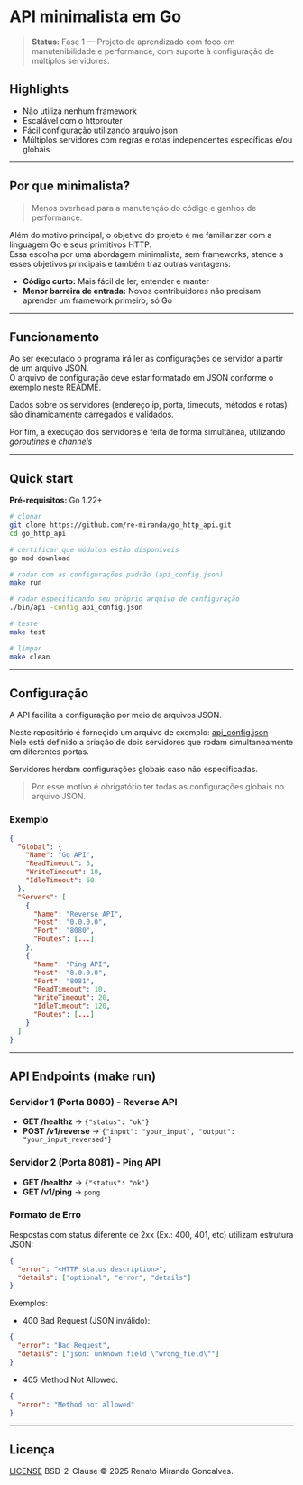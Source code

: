 # API minimalista em Go

> **Status:** Fase 1 — Projeto de aprendizado com foco em manutenibilidade e performance, com suporte à configuração de múltiplos servidores.

## Highlights

- Não utiliza nenhum framework
- Escalável com o httprouter
- Fácil configuração utilizando arquivo json
- Múltiplos servidores com regras e rotas independentes específicas e/ou globais

---

## Por que minimalista?

> Menos overhead para a manutenção do código e ganhos de performance.

Além do motivo principal, o objetivo do projeto é me familiarizar com a linguagem Go e seus primitivos HTTP.  
Essa escolha por uma abordagem minimalista, sem frameworks, atende a esses objetivos principais e também traz outras vantagens:

- **Código curto:** Mais fácil de ler, entender e manter
- **Menor barreira de entrada:** Novos contribuidores não precisam aprender um framework primeiro; só Go

---

## Funcionamento

Ao ser executado o programa irá ler as configurações de servidor a partir de um arquivo JSON.  
O arquivo de configuração deve estar formatado em JSON conforme o exemplo neste README.

Dados sobre os servidores (endereço ip, porta, timeouts, métodos e rotas) são dinamicamente carregados e validados.

Por fim, a execução dos servidores é feita de forma simultânea, utilizando _goroutines_ e _channels_

---

## Quick start

**Pré-requisitos:** Go 1.22+

```bash
# clonar
git clone https://github.com/re-miranda/go_http_api.git
cd go_http_api

# certificar que módulos estão disponíveis
go mod download

# rodar com as configurações padrão (api_config.json)
make run

# rodar especificando seu próprio arquivo de configuração
./bin/api -config api_config.json

# teste
make test

# limpar
make clean
```
---

## Configuração

A API facilita a configuração por meio de arquivos JSON.

Neste repositório é forneçido um arquivo de exemplo: [api_config.json](api_config.json)  
Nele está definido a criação de dois servidores que rodam simultaneamente em diferentes portas.

Servidores herdam configurações globais caso não especificadas.
> Por esse motivo é obrigatório ter todas as configurações globais no arquivo JSON.

### Exemplo

```json
{
  "Global": {
    "Name": "Go API",
    "ReadTimeout": 5,
    "WriteTimeout": 10,
    "IdleTimeout": 60
  },
  "Servers": [
    {
      "Name": "Reverse API",
      "Host": "0.0.0.0",
      "Port": "8080",
      "Routes": [...]
    },
    {
      "Name": "Ping API",
      "Host": "0.0.0.0",
      "Port": "8081",
      "ReadTimeout": 10,
      "WriteTimeout": 20,
      "IdleTimeout": 120,
      "Routes": [...]
    }
  ]
}
```

---

##  API Endpoints (make run)

### Servidor 1 (Porta 8080) - Reverse API
- **GET /healthz** → `{"status": "ok"}`
- **POST /v1/reverse** → `{"input": "your_input", "output": "your_input_reversed"}`

### Servidor 2 (Porta 8081) - Ping API
- **GET /healthz** → `{"status": "ok"}`
- **GET /v1/ping** → `pong`

### Formato de Erro

Respostas com status diferente de 2xx (Ex.: 400, 401, etc) utilizam estrutura JSON:
```json
{
  "error": "<HTTP status description>",
  "details": ["optional", "error", "details"]
}
```

Exemplos:

- 400 Bad Request (JSON inválido):
```json
{
  "error": "Bad Request",
  "details": ["json: unknown field \"wrong_field\""]
}
```

- 405 Method Not Allowed:
```json
{
  "error": "Method not allowed"
}
```

---

## Licença

[LICENSE](LICENSE) BSD-2-Clause © 2025 Renato Miranda Goncalves.
